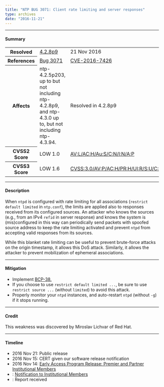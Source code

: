 ```yaml
---
title: "NTP BUG 3071: Client rate limiting and server responses"
type: archives
date: "2016-11-21"
---
```


* * *

#### Summary

<table>
  <tbody>
	<tr>
		<th><b>Resolved</b></th>
		<td><a href="/support/securitynotice/4_2_8p9-release-announcement/">4.2.8p9</a></td>
		<td>21 Nov 2016</td>
	</tr>
	<tr>
		<th><b>References</b></th>
		<td><a href="https://bugs.ntp.org/show_bug.cgi?id=3071">Bug 3071</a></td>
		<td><a href="https://nvd.nist.gov/vuln/detail/CVE-2016-7426/">CVE-2016-7426</a></td>
	</tr>
	<tr>
		<th><b>Affects</b></th>
		<td>ntp-4.2.5p203, up to but not including ntp-4.2.8p9,<br> and ntp-4.3.0 up to, but not including ntp-4.3.94.</td>
		<td>Resolved in 4.2.8p9</td>
	</tr>
	<tr>
		<th><b>CVSS2 Score</b></th>
		<td>LOW 1.0</td>
		<td><a href="https://nvd.nist.gov/cvss.cfm?calculator&version=2&vector=(AV:L/AC:H/Au:S/C:N/I:N/A:P)">AV:L/AC:H/Au:S/C:N/I:N/A:P</a></td>
	</tr>
	<tr>
		<th><b>CVSS3 Score<b></th>
		<td>LOW 1.6</td>
		<td><a href="https://www.first.org/cvss/calculator/3.0#CVSS:3.0/AV:P/AC:H/PR:H/UI:R/S:U/C:N/I:N/A:L">CVSS:3.0/AV:P/AC:H/PR:H/UI:R/S:U/C:N/I:N/A:L</a></td>
	</tr>	
  </tbody>	
</table>

* * *
    
#### Description 

When `ntpd` is configured with rate limiting for all associations (`restrict default limited` in `ntp.conf`), the limits are applied also to responses received from its configured sources. An attacker who knows the sources (e.g., from an IPv4 `refid` in server response) and knows the system is (mis)configured in this way can periodically send packets with spoofed source address to keep the rate limiting activated and prevent `ntpd` from accepting valid responses from its sources.

While this blanket rate limiting can be useful to prevent brute-force attacks on the origin timestamp, it allows this DoS attack. Similarly, it allows the attacker to prevent mobilization of ephemeral associations.

* * *
    
#### Mitigation

* Implement [BCP-38.](http://www.bcp38.info) 
* If you choose to use `restrict default limited ...`, be sure to use `restrict source ...` (without `limited`) to avoid this attack.
* Properly monitor your `ntpd` instances, and auto-restart `ntpd` (without `-g`) if it stops running. 

* * *

#### Credit

This weakness was discovered by Miroslav Lichvar of Red Hat.

* * *

#### Timeline

* 2016 Nov 21: Public release
* 2016 Nov 15: CERT given our software release notification 
* 2016 Nov 14: [Early Access Program Release: Premier and Partner Institutional Members](https://www.nwtime.org/membership/benefits/)
* : [Notification to Institutional Members](https://www.nwtime.org/membership/benefits/)
* : Report received